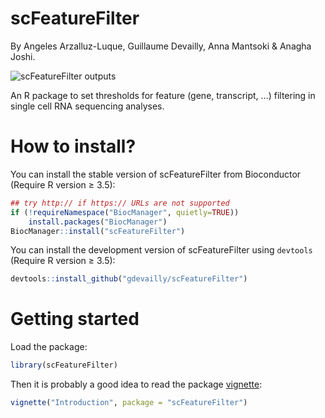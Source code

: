 # scFeatureFilter
By Angeles Arzalluz-Luque, Guillaume Devailly, Anna Mantsoki & Anagha Joshi.

![scFeatureFilter outputs](inst/figure1_small.png)


An R package to set thresholds for feature (gene, transcript, ...) filtering in single cell RNA sequencing analyses.

# How to install?
You can install the stable version of scFeatureFilter from Bioconductor (Require R version ≥ 3.5):
```R
## try http:// if https:// URLs are not supported
if (!requireNamespace("BiocManager", quietly=TRUE))
    install.packages("BiocManager")
BiocManager::install("scFeatureFilter")
```

You can install the development version of scFeatureFilter using `devtools` (Require R version ≥ 3.5):
```R
devtools::install_github("gdevailly/scFeatureFilter")
```

# Getting started
Load the package:
```R
library(scFeatureFilter)
```

Then it is probably a good idea to read the package [vignette](https://gdevailly.github.io/scFeatureFilterVignette.html):
```R
vignette("Introduction", package = "scFeatureFilter")
```

